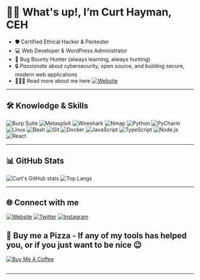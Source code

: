 # ✌🏾 What's up!, I’m Curt Hayman, CEH

- 🛡️ Certified Ethical Hacker & Pentester
- 💻 Web Developer & WordPress Administrator
- 🐞 Bug Bounty Hunter (always learning, always hunting)
- 🔒 *Passionate* about cybersecurity, open source, and building secure, modern web applications
- 👨🏽‍💻 Read more about me here [![Website](https://img.shields.io/badge/Website-iamcurthayman.com-blue?style=flat-square&logo=google-chrome)](https://iamcurthayman.com)

---

## 🛠️ Knowledge & Skills

![Burp Suite](https://img.shields.io/badge/Burp%20Suite-ff6600?style=for-the-badge&logo=burpsuite&logoColor=white)
![Metasploit](https://img.shields.io/badge/Metasploit-3e8eeb?style=for-the-badge&logo=metasploit&logoColor=white)
![Wireshark](https://img.shields.io/badge/Wireshark-1679a7?style=for-the-badge&logo=wireshark&logoColor=white)
![Nmap](https://img.shields.io/badge/Nmap-004170?style=for-the-badge&logo=nmap&logoColor=white)
![Python](https://img.shields.io/badge/Python-3776AB?style=for-the-badge&logo=python&logoColor=white)
![PyCharm](https://img.shields.io/badge/PyCharm-143?style=for-the-badge&logo=pycharm&logoColor=white&color=black)
![Linux](https://img.shields.io/badge/Linux-FCC624?style=for-the-badge&logo=linux&logoColor=black)
![Bash](https://img.shields.io/badge/Bash-4EAA25?style=for-the-badge&logo=gnubash&logoColor=white)
![Git](https://img.shields.io/badge/Git-F05032?style=for-the-badge&logo=git&logoColor=white)
![Docker](https://img.shields.io/badge/Docker-2496ED?style=for-the-badge&logo=docker&logoColor=white)
![JavaScript](https://img.shields.io/badge/JavaScript-F7DF1E?style=for-the-badge&logo=javascript&logoColor=black)
![TypeScript](https://img.shields.io/badge/TypeScript-3178C6?style=for-the-badge&logo=typescript&logoColor=white)
![Node.js](https://img.shields.io/badge/Node.js-339933?style=for-the-badge&logo=nodedotjs&logoColor=white)
![React](https://img.shields.io/badge/React-20232A?style=for-the-badge&logo=react&logoColor=61DAFB)



---

## 📊 GitHub Stats

![Curt's GitHub stats](https://github-readme-stats.vercel.app/api?username=curthayman&show_icons=true&theme=dark)
![Top Langs](https://github-readme-stats.vercel.app/api/top-langs/?username=curthayman&layout=compact&theme=dark)

---

## 🌐 Connect with me

[![Website](https://img.shields.io/badge/Website-iamcurthayman.com-blue?style=flat-square&logo=google-chrome)](https://iamcurthayman.com)
[![Twitter](https://img.shields.io/badge/Twitter-@curtishayman-1DA1F2?style=flat-square&logo=twitter&logoColor=white)](https://x.com/curtishayman)
[![Instagram](https://img.shields.io/badge/Instagram-@imcurthayman-E4405F?style=flat-square&logo=instagram&logoColor=white)](https://instagram.com/imcurthayman)

## 🍕 Buy me a Pizza - If any of my tools has helped you, or if you just want to be nice 😉

[![Buy Me A Coffee](https://img.shields.io/badge/Buy%20Me%20a%20Pizza-%F0%9F%8D%95-orange?style=for-the-badge)](https://coff.ee/curtthecoder)

## 
---
